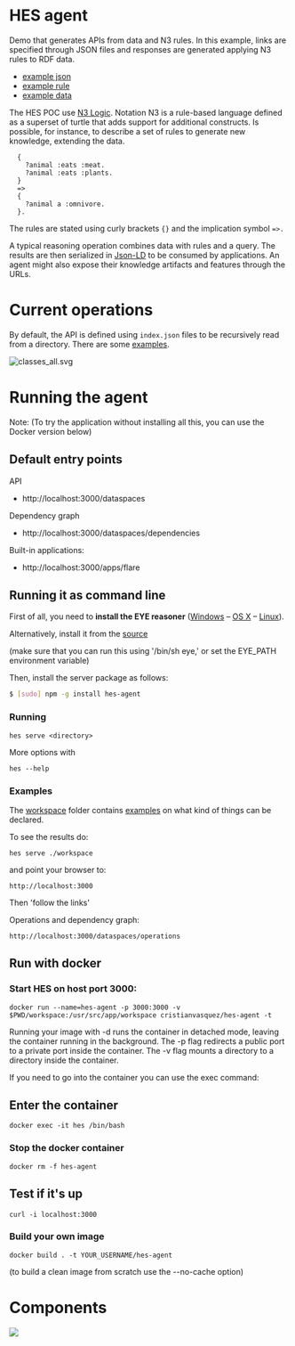 # HES agent

Demo that generates APIs from data and N3 rules. In this example, links are specified through JSON files and responses are generated applying N3 rules to RDF data.

* [example json](./examples/family/index.json)
* [example rule](./examples/family/rules)
* [example data](./examples/family/data)

The HES POC use [N3 Logic](http://infomesh.net/2002/notation3). Notation N3 is a rule-based language defined as a superset of turtle that adds support for additional constructs. Is possible, for instance, to describe a set of rules to generate new knowledge, extending the data.

```
  {
    ?animal :eats :meat.
    ?animal :eats :plants.
  }
  =>
  {
    ?animal a :omnivore.
  }.
```

The rules are stated using curly brackets `{}` and the implication symbol `=>.`

A typical reasoning operation combines data with rules and a query. The results are then serialized in [Json-LD](https://json-ld.org) to be consumed by applications. An agent might also expose their knowledge artifacts and features through the URLs.


# Current operations

By default, the API is defined using `index.json` files to be recursively read from a directory. There are some [examples](./workspace).

![classes_all.svg](./img/classes_all.png)

# Running the agent

Note: (To try the application without installing all this, you can use the Docker version below)

## Default entry points

API

* http://localhost:3000/dataspaces

Dependency graph

* http://localhost:3000/dataspaces/dependencies

Built-in applications:

* http://localhost:3000/apps/flare


## Running it as command line

First of all, you need to **install the EYE reasoner** ([Windows](http://eulersharp.sourceforge.net/README.Windows) – [OS X](http://eulersharp.sourceforge.net/README.MacOSX) – [Linux](http://eulersharp.sourceforge.net/README.Linux)).

Alternatively, install it from the [source](https://github.com/josd/eye)

(make sure that you can run this using '/bin/sh eye,' or set the EYE_PATH environment variable)

Then, install the server package as follows:

``` bash
$ [sudo] npm -g install hes-agent
```

### Running

```
hes serve <directory>
```

More options with

```
hes --help
```

### Examples

The [workspace](./workspace) folder contains [examples](./workspace) on what kind of things can be declared.

To see the results do:

```
hes serve ./workspace
```

and point your browser to:

```
http://localhost:3000
```

Then 'follow the links'

Operations and dependency graph:
```
http://localhost:3000/dataspaces/operations
```

## Run with docker

### Start HES on host port 3000:

```
docker run --name=hes-agent -p 3000:3000 -v $PWD/workspace:/usr/src/app/workspace cristianvasquez/hes-agent -t
```

Running your image with -d runs the container in detached mode, leaving the container running in the background.
The -p flag redirects a public port to a private port inside the container.
The -v flag mounts a directory to a directory inside the container.

If you need to go into the container you can use the exec command:

## Enter the container

```
docker exec -it hes /bin/bash
```

### Stop the docker container

```
docker rm -f hes-agent
```

## Test if it's up

```
curl -i localhost:3000
```

### Build your own image

```
docker build . -t YOUR_USERNAME/hes-agent
```

(to build a clean image from scratch use the --no-cache option)

# Components

![](./img/agent.png?raw=true)
